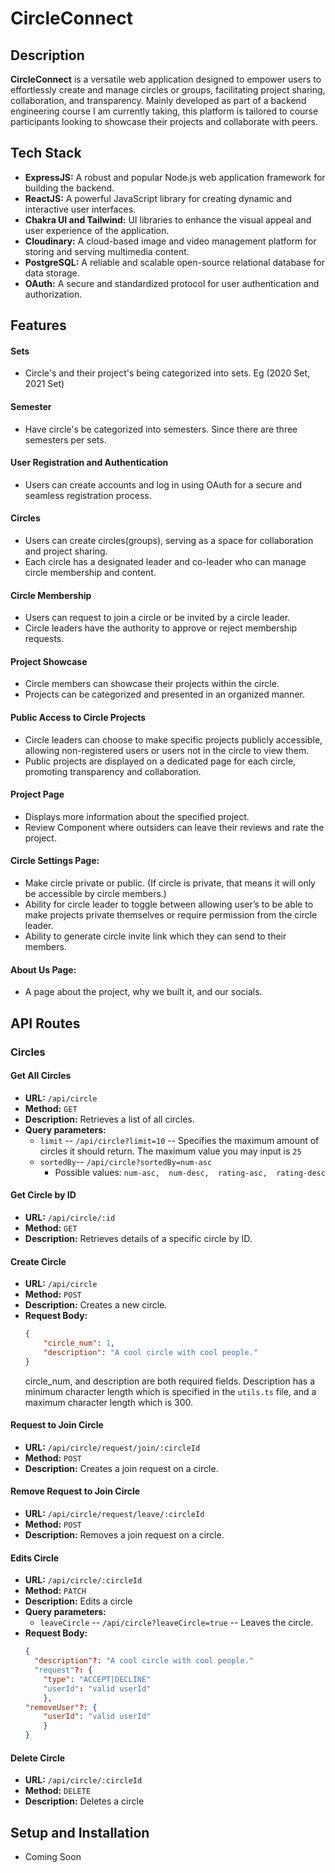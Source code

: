 # CircleConnect

## Description

**CircleConnect** is a versatile web application designed to empower users to effortlessly create and manage circles or groups, facilitating project sharing, collaboration, and transparency. Mainly developed as part of a backend engineering course I am currently taking, this platform is tailored to course participants looking to showcase their projects and collaborate with peers.

## Tech Stack

-   **ExpressJS:** A robust and popular Node.js web application framework for building the backend.
-   **ReactJS:** A powerful JavaScript library for creating dynamic and interactive user interfaces.
-   **Chakra UI and Tailwind:** UI libraries to enhance the visual appeal and user experience of the application.
-   **Cloudinary:** A cloud-based image and video management platform for storing and serving multimedia content.
-   **PostgreSQL:** A reliable and scalable open-source relational database for data storage.
-   **OAuth:** A secure and standardized protocol for user authentication and authorization.

## Features

#### Sets

-   Circle's and their project's being categorized into sets. Eg (2020 Set, 2021 Set)

#### Semester

-   Have circle's be categorized into semesters. Since there are three semesters per sets.

#### User Registration and Authentication

-   Users can create accounts and log in using OAuth for a secure and seamless registration process.

#### Circles

-   Users can create circles(groups), serving as a space for collaboration and project sharing.
-   Each circle has a designated leader and co-leader who can manage circle membership and content.

#### Circle Membership

-   Users can request to join a circle or be invited by a circle leader.
-   Circle leaders have the authority to approve or reject membership requests.

#### Project Showcase

-   Circle members can showcase their projects within the circle.
-   Projects can be categorized and presented in an organized manner.

#### Public Access to Circle Projects

-   Circle leaders can choose to make specific projects publicly accessible, allowing non-registered users or users not in the circle to view them.
-   Public projects are displayed on a dedicated page for each circle, promoting transparency and collaboration.

#### Project Page

-   Displays more information about the specified project.
-   Review Component where outsiders can leave their reviews and rate
    the project.

#### Circle Settings Page:

-   Make circle private or public. (If circle is private, that means it will only be accessible by circle members.)
-   Ability for circle leader to toggle between allowing user’s to be able to make projects private themselves or require permission from the circle leader.
-   Ability to generate circle invite link which they can send to their
    members.

#### About Us Page:

-   A page about the project, why we built it, and our socials.

## API Routes

### Circles

#### Get All Circles

-   **URL:** `/api/circle`
-   **Method:** `GET`
-   **Description:** Retrieves a list of all circles.
-   **Query parameters:**
    -   `limit` -- `/api/circle?limit=10` -- Specifies the maximum amount of circles it should return. The maximum value you may input is `25`
    -   `sortedBy`-- `/api/circle?sortedBy=num-asc`
        -   Possible values: `num-asc,  num-desc,  rating-asc,  rating-desc`

#### Get Circle by ID

-   **URL:** `/api/circle/:id`
-   **Method:** `GET`
-   **Description:** Retrieves details of a specific circle by ID.

#### Create Circle

-   **URL:** `/api/circle`
-   **Method:** `POST`
-   **Description:** Creates a new circle.
-   **Request Body:**
    ```json
    {
    	"circle_num": 1,
    	"description": "A cool circle with cool people."
    }
    ```
    circle_num, and description are both required fields. Description has a minimum character length which is specified in the `utils.ts` file, and a maximum character length which is 300.

#### Request to Join Circle

-   **URL:** `/api/circle/request/join/:circleId`
-   **Method:** `POST`
-   **Description:** Creates a join request on a circle.

#### Remove Request to Join Circle

-   **URL:** `/api/circle/request/leave/:circleId`
-   **Method:** `POST`
-   **Description:** Removes a join request on a circle.

#### Edits Circle

-   **URL:** `/api/circle/:circleId`
-   **Method:** `PATCH`
-   **Description:** Edits a circle
-   **Query parameters:**
    -   `leaveCircle` -- `/api/circle?leaveCircle=true` -- Leaves the circle.
-   **Request Body:**
    ```json
    {
      "description"?: "A cool circle with cool people."
      "request"?: {
        "type": "ACCEPT|DECLINE"
        "userId": "valid userId"
        },
    "removeUser"?: {
    	"userId": "valid userId"
    	}
    }
    ```

#### Delete Circle

-   **URL:** `/api/circle/:circleId`
-   **Method:** `DELETE`
-   **Description:** Deletes a circle

## Setup and Installation

-   Coming Soon
